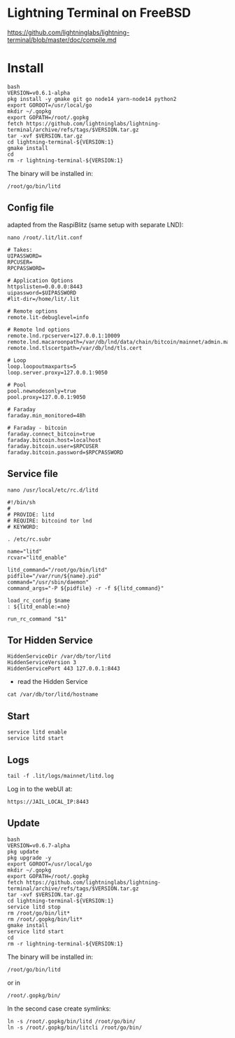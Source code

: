 # Lightning Terminal on FreeBSD

https://github.com/lightninglabs/lightning-terminal/blob/master/doc/compile.md

# Install

```
bash
VERSION=v0.6.1-alpha
pkg install -y gmake git go node14 yarn-node14 python2
export GOROOT=/usr/local/go
mkdir ~/.gopkg
export GOPATH=/root/.gopkg
fetch https://github.com/lightninglabs/lightning-terminal/archive/refs/tags/$VERSION.tar.gz
tar -xvf $VERSION.tar.gz
cd lightning-terminal-${VERSION:1}
gmake install
cd
rm -r lightning-terminal-${VERSION:1}
```

The binary will be installed in:
```
/root/go/bin/litd 
```

## Config file
adapted from the RaspiBlitz (same setup with separate LND):

```
nano /root/.lit/lit.conf

```
```
# Takes:
UIPASSWORD=
RPCUSER=
RPCPASSWORD=
```
```
# Application Options
httpslisten=0.0.0.0:8443
uipassword=$UIPASSWORD
#lit-dir=/home/lit/.lit

# Remote options
remote.lit-debuglevel=info

# Remote lnd options
remote.lnd.rpcserver=127.0.0.1:10009
remote.lnd.macaroonpath=/var/db/lnd/data/chain/bitcoin/mainnet/admin.macaroon
remote.lnd.tlscertpath=/var/db/lnd/tls.cert

# Loop
loop.loopoutmaxparts=5
loop.server.proxy=127.0.0.1:9050

# Pool
pool.newnodesonly=true
pool.proxy=127.0.0.1:9050

# Faraday
faraday.min_monitored=48h

# Faraday - bitcoin
faraday.connect_bitcoin=true
faraday.bitcoin.host=localhost
faraday.bitcoin.user=$RPCUSER
faraday.bitcoin.password=$RPCPASSWORD
```

## Service file

```
nano /usr/local/etc/rc.d/litd
```

```
#!/bin/sh
#
# PROVIDE: litd
# REQUIRE: bitcoind tor lnd
# KEYWORD:

. /etc/rc.subr

name="litd"
rcvar="litd_enable"

litd_command="/root/go/bin/litd"
pidfile="/var/run/${name}.pid"
command="/usr/sbin/daemon"
command_args="-P ${pidfile} -r -f ${litd_command}"

load_rc_config $name
: ${litd_enable:=no}

run_rc_command "$1"
```

## Tor Hidden Service

```
HiddenServiceDir /var/db/tor/litd
HiddenServiceVersion 3
HiddenServicePort 443 127.0.0.1:8443
```
* read the Hidden Service
```
cat /var/db/tor/litd/hostname
```
## Start
```
service litd enable
service litd start
```

## Logs
```
tail -f .lit/logs/mainnet/litd.log
```

Log in to the webUI at:
```
https://JAIL_LOCAL_IP:8443
```

## Update
```
bash
VERSION=v0.6.7-alpha
pkg update
pkg upgrade -y
export GOROOT=/usr/local/go
mkdir ~/.gopkg
export GOPATH=/root/.gopkg
fetch https://github.com/lightninglabs/lightning-terminal/archive/refs/tags/$VERSION.tar.gz
tar -xvf $VERSION.tar.gz
cd lightning-terminal-${VERSION:1}
service litd stop
rm /root/go/bin/lit*
rm /root/.gopkg/bin/lit*
gmake install
service litd start
cd
rm -r lightning-terminal-${VERSION:1}
```

The binary will be installed in:
```
/root/go/bin/litd
```
or in
```
/root/.gopkg/bin/
```

In the second case create symlinks:
```
ln -s /root/.gopkg/bin/litd /root/go/bin/
ln -s /root/.gopkg/bin/litcli /root/go/bin/
```